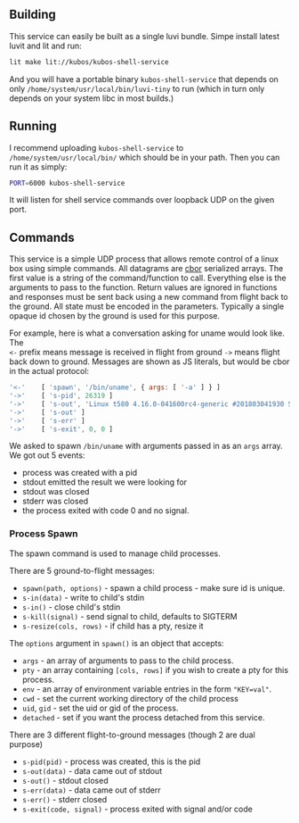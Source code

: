## Building

This service can easily be built as a single luvi bundle.  Simpe install latest
luvit and lit and run:

```sh
lit make lit://kubos/kubos-shell-service
```

And you will have a portable binary `kubos-shell-service` that depends on only
`/home/system/usr/local/bin/luvi-tiny` to run (which in turn only depends on
your system libc in most builds.)

## Running

I recommend uploading `kubos-shell-service` to `/home/system/usr/local/bin/`
which should be in your path.  Then you can run it as simply:

```sh
PORT=6000 kubos-shell-service
```

It will listen for shell service commands over loopback UDP on the given port.

## Commands

This service is a simple UDP process that allows remote control of a
linux box using simple commands.  All datagrams are
[cbor](http://cbor.io/) serialized arrays.  The first value is a string of
the command/function to call.  Everything else is the arguments to pass to
the function.  Return values are ignored in functions and responses must be
sent back using a new command from flight back to the ground.  All state
must be encoded in the parameters.  Typically a single opaque id chosen by
the ground is used for this purpose.

For example, here is what a conversation asking for uname would look like. The  
`<-` prefix means message is received in flight from ground `->` means flight
back down to ground.  Messages are shown as JS literals, but would be cbor in
the actual protocol:

```js
'<-'	[ 'spawn', '/bin/uname', { args: [ '-a' ] } ]
'->'	[ 's-pid', 26319 ]
'->'	[ 's-out', 'Linux t580 4.16.0-041600rc4-generic #201803041930 SMP Mon Mar 5 00:32:34 UTC 2018 x86_64 x86_64 x86_64 GNU/Linux\n' ]
'->'	[ 's-out' ]
'->'	[ 's-err' ]
'->'	[ 's-exit', 0, 0 ]
```

We asked to spawn `/bin/uname` with arguments passed in as an `args` array.  We
got out 5 events:

- process was created with a pid
- stdout emitted the result we were looking for
- stdout was closed
- stderr was closed
- the process exited with code 0 and no signal.

### Process Spawn

The spawn command is used to manage child processes.

There are 5 ground-to-flight messages:

 - `spawn(path, options)` - spawn a child process - make sure id is unique.
 - `s-in(data)` - write to child's stdin
 - `s-in()` - close child's stdin
 - `s-kill(signal)` - send signal to child, defaults to SIGTERM
 - `s-resize(cols, rows)` - if child has a pty, resize it

The `options` argument in `spawn()` is an object that accepts:

 - `args` - an array of arguments to pass to the child process.
 - `pty` - an array containing `[cols, rows]` if you wish to create a pty
   for this process.
 - `env` - an array of environment variable entries in the form `"KEY=val"`.
 - `cwd` - set the current working directory of the child process
 - `uid`, `gid` - set the uid or gid of the process.
 - `detached` - set if you want the process detached from this service.

There are 3 different flight-to-ground messages (though 2 are dual purpose)

 - `s-pid(pid)` - process was created, this is the pid
 - `s-out(data)` - data came out of stdout
 - `s-out()` - stdout closed
 - `s-err(data)` - data came out of stderr
 - `s-err()` - stderr closed
 - `s-exit(code, signal)` - process exited with signal and/or code
